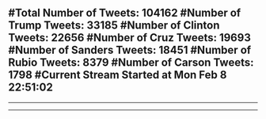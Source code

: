 #Total Number of Tweets: 104162 
#Number of Trump Tweets: 33185
#Number of Clinton Tweets: 22656
#Number of Cruz Tweets: 19693
#Number of Sanders Tweets: 18451
#Number of Rubio Tweets: 8379
#Number of Carson Tweets: 1798
#Current Stream Started at Mon Feb  8 22:51:02
---
---
---
